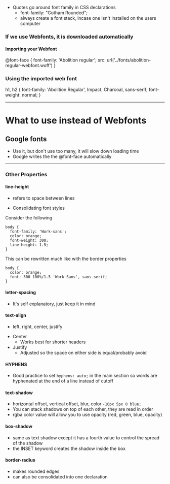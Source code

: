 * Quotes go around font family in CSS declarations
    - font-family: "Gotham Rounded";
    - always create a font stack, incase one isn't installed on the users computer

### If we use Webfonts, it is downloaded automatically
#### Importing your Webfont
@font-face {
  font-family: 'Abolition regular';
  src: url('../fonts/abolition-regular-webfont.woff')
}

### Using the imported web font

h1, h2 {
  font-family: 'Abolition Regular', Impact, Charcoal, sans-serif;
  font-weight: normal;
}

---

# What to use instead of Webfonts
## Google fonts
 * Use it, but don't use too many, it will slow down loading time
 * Google writes the the @font-face automatically
---

### Other Properties

#### line-height
  - refers to space between lines

* Consolidating font styles

Consider the following
```
body {
  font-family: 'Work-sans';
  color: orange;
  font-weight: 300;
  line-height: 1.5;
}
```
This can be rewritten much like with the border properties

```
body {
  color: orange;
  font: 300 100%/1.5 'Work Sans', sans-serif;
}
```
#### letter-spacing
  - It's self explanatory, just keep it in mind

#### text-align
  - left, right, center, justify
  * Center
    - Works best for shorter headers
  * Justify
    - Adjusted so the space on either side is equal/probably avoid


#### HYPHENS
  * Good practice to set `hyphens: auto;` in the main section so words are hyphenated at the end of a line instead of cutoff

#### text-shadow
  * horizontal offset, vertical offset, blur, color
  ``` -10px 5px 0 blue; ```
  * You can stack shadows on top of each other, they are read in order
  * rgba color value will allow you to use opacity (red, green, blue, opacity)

#### box-shadow
  * same as text shadow except it has a fourth value to control the spread of the shadow
  * the INSET keyword creates the shadow inside the box

#### border-radius
  * makes rounded edges
  * can also be consolidated into one declaration
